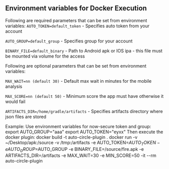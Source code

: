 
## Environment variables for Docker Execution

Following are required parameters that can be set from environment variables:
`AUTO_TOKEN=default_token` - Specifies auto token from your account

`AUTO_GROUP=default_group` - Specifies group for your account

`BINARY_FILE=default_binary` - Path to Android apk or IOS ipa - this file must be mounted via volume for the access


Following are optional parameters that can be set from environment variables:

`MAX_WAIT=nn (default 30)` - Default max wait in minutes for the mobile analysis

`MAX_SCORE=nn (default 50)` - Minimum score the app must have otherwise it would fail

`ARTIFACTS_DIR=/home/gradle/artifacts` - Specifies artifacts directory where json files are stored


Example:
Use environment variables for now-secure token and group:
export AUTO_GROUP="aaa"
export AUTO_TOKEN="eyxx"
Then execute the docker plugin:
docker build -t auto-circle-plugin .
docker run -v ~/Desktop/apk:/source -v /tmp:/artifacts -e AUTO_TOKEN=$AUTO_TOKEN -e AUTO_GROUP=$AUTO_GROUP -e BINARY_FILE=/source/fire.apk -e ARTIFACTS_DIR=/artifacts -e MAX_WAIT=30 -e MIN_SCORE=50 -it --rm auto-circle-plugin
